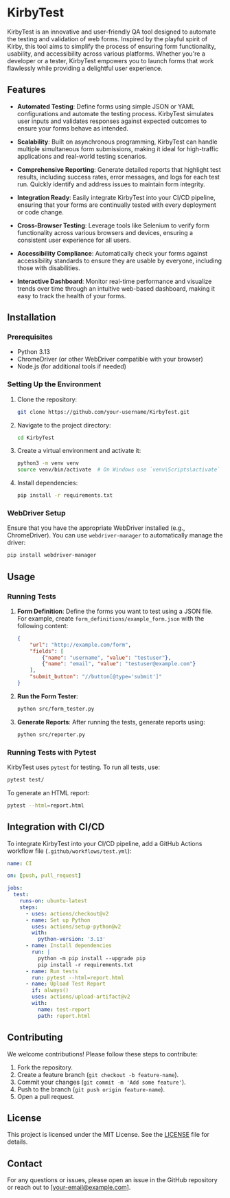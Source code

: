 # KirbyTest

KirbyTest is an innovative and user-friendly QA tool designed to automate the testing and validation of web forms. Inspired by the playful spirit of Kirby, this tool aims to simplify the process of ensuring form functionality, usability, and accessibility across various platforms. Whether you're a developer or a tester, KirbyTest empowers you to launch forms that work flawlessly while providing a delightful user experience.

## Features

- **Automated Testing**: Define forms using simple JSON or YAML configurations and automate the testing process. KirbyTest simulates user inputs and validates responses against expected outcomes to ensure your forms behave as intended.

- **Scalability**: Built on asynchronous programming, KirbyTest can handle multiple simultaneous form submissions, making it ideal for high-traffic applications and real-world testing scenarios.

- **Comprehensive Reporting**: Generate detailed reports that highlight test results, including success rates, error messages, and logs for each test run. Quickly identify and address issues to maintain form integrity.

- **Integration Ready**: Easily integrate KirbyTest into your CI/CD pipeline, ensuring that your forms are continually tested with every deployment or code change.

- **Cross-Browser Testing**: Leverage tools like Selenium to verify form functionality across various browsers and devices, ensuring a consistent user experience for all users.

- **Accessibility Compliance**: Automatically check your forms against accessibility standards to ensure they are usable by everyone, including those with disabilities.

- **Interactive Dashboard**: Monitor real-time performance and visualize trends over time through an intuitive web-based dashboard, making it easy to track the health of your forms.

## Installation

### Prerequisites
- Python 3.13
- ChromeDriver (or other WebDriver compatible with your browser)
- Node.js (for additional tools if needed)

### Setting Up the Environment
1. Clone the repository:
   ```sh
   git clone https://github.com/your-username/KirbyTest.git
   ```
2. Navigate to the project directory:
   ```sh
   cd KirbyTest
   ```
3. Create a virtual environment and activate it:
   ```sh
   python3 -m venv venv
   source venv/bin/activate  # On Windows use `venv\Scripts\activate`
   ```
4. Install dependencies:
   ```sh
   pip install -r requirements.txt
   ```

### WebDriver Setup
Ensure that you have the appropriate WebDriver installed (e.g., ChromeDriver). You can use `webdriver-manager` to automatically manage the driver:

```sh
pip install webdriver-manager
```

## Usage

### Running Tests
1. **Form Definition**: Define the forms you want to test using a JSON file. For example, create `form_definitions/example_form.json` with the following content:
   ```json
   {
       "url": "http://example.com/form",
       "fields": [
           {"name": "username", "value": "testuser"},
           {"name": "email", "value": "testuser@example.com"}
       ],
       "submit_button": "//button[@type='submit']"
   }
   ```

2. **Run the Form Tester**:
   ```sh
   python src/form_tester.py
   ```

3. **Generate Reports**: After running the tests, generate reports using:
   ```sh
   python src/reporter.py
   ```

### Running Tests with Pytest
KirbyTest uses `pytest` for testing. To run all tests, use:

```sh
pytest test/
```

To generate an HTML report:

```sh
pytest --html=report.html
```

## Integration with CI/CD
To integrate KirbyTest into your CI/CD pipeline, add a GitHub Actions workflow file (`.github/workflows/test.yml`):

```yaml
name: CI

on: [push, pull_request]

jobs:
  test:
    runs-on: ubuntu-latest
    steps:
      - uses: actions/checkout@v2
      - name: Set up Python
        uses: actions/setup-python@v2
        with:
          python-version: '3.13'
      - name: Install dependencies
        run: |
          python -m pip install --upgrade pip
          pip install -r requirements.txt
      - name: Run tests
        run: pytest --html=report.html
      - name: Upload Test Report
        if: always()
        uses: actions/upload-artifact@v2
        with:
          name: test-report
          path: report.html
```

## Contributing
We welcome contributions! Please follow these steps to contribute:
1. Fork the repository.
2. Create a feature branch (`git checkout -b feature-name`).
3. Commit your changes (`git commit -m 'Add some feature'`).
4. Push to the branch (`git push origin feature-name`).
5. Open a pull request.

## License
This project is licensed under the MIT License. See the [LICENSE](LICENSE) file for details.

## Contact
For any questions or issues, please open an issue in the GitHub repository or reach out to [your-email@example.com].

